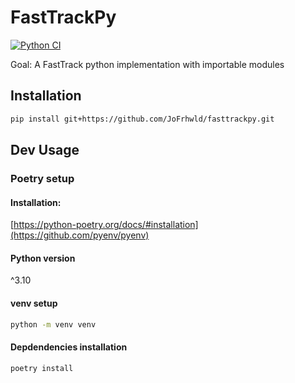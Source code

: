 # FastTrackPy
[![Python CI](https://github.com/JoFrhwld/fasttrackpy/actions/workflows/test-and-run.yml/badge.svg)](https://github.com/JoFrhwld/fasttrackpy/actions/workflows/test-and-run.yml)

Goal: A FastTrack python implementation with importable modules

## Installation

```bash
pip install git+https://github.com/JoFrhwld/fasttrackpy.git
```

## Dev Usage
### Poetry setup

#### Installation: 

[https://python-poetry.org/docs/#installation](https://github.com/pyenv/pyenv)

#### Python version

^3.10

#### venv setup

```bash
python -m venv venv
```

#### Depdendencies installation

```bash
poetry install
```

